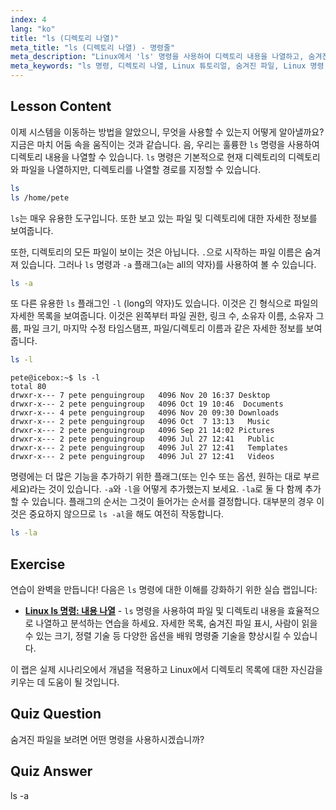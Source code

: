 ```yaml
---
index: 4
lang: "ko"
title: "ls (디렉토리 나열)"
meta_title: "ls (디렉토리 나열) - 명령줄"
meta_description: "Linux에서 'ls' 명령을 사용하여 디렉토리 내용을 나열하고, 숨겨진 파일을 보고, 파일 세부 정보를 이해하는 방법을 배우세요. Linux 명령줄 기술을 향상시키세요!"
meta_keywords: "ls 명령, 디렉토리 나열, Linux 튜토리얼, 숨겨진 파일, Linux 명령, 초보자 Linux, Linux 가이드"
---
```


## Lesson Content

이제 시스템을 이동하는 방법을 알았으니, 무엇을 사용할 수 있는지 어떻게 알아낼까요? 지금은 마치 어둠 속을 움직이는 것과 같습니다. 음, 우리는 훌륭한 `ls` 명령을 사용하여 디렉토리 내용을 나열할 수 있습니다. `ls` 명령은 기본적으로 현재 디렉토리의 디렉토리와 파일을 나열하지만, 디렉토리를 나열할 경로를 지정할 수 있습니다.

```bash
ls
ls /home/pete
```

`ls`는 매우 유용한 도구입니다. 또한 보고 있는 파일 및 디렉토리에 대한 자세한 정보를 보여줍니다.

또한, 디렉토리의 모든 파일이 보이는 것은 아닙니다. `.`으로 시작하는 파일 이름은 숨겨져 있습니다. 그러나 `ls` 명령과 `-a` 플래그(`a`는 all의 약자)를 사용하여 볼 수 있습니다.

```bash
ls -a
```

또 다른 유용한 `ls` 플래그인 `-l` (long의 약자)도 있습니다. 이것은 긴 형식으로 파일의 자세한 목록을 보여줍니다. 이것은 왼쪽부터 파일 권한, 링크 수, 소유자 이름, 소유자 그룹, 파일 크기, 마지막 수정 타임스탬프, 파일/디렉토리 이름과 같은 자세한 정보를 보여줍니다.

```bash
ls -l
```

```plaintext
pete@icebox:~$ ls -l
total 80
drwxr-x--- 7 pete penguingroup   4096 Nov 20 16:37 Desktop
drwxr-x--- 2 pete penguingroup   4096 Oct 19 10:46  Documents
drwxr-x--- 4 pete penguingroup   4096 Nov 20 09:30 Downloads
drwxr-x--- 2 pete penguingroup   4096 Oct  7 13:13   Music
drwxr-x--- 2 pete penguingroup   4096 Sep 21 14:02 Pictures
drwxr-x--- 2 pete penguingroup   4096 Jul 27 12:41   Public
drwxr-x--- 2 pete penguingroup   4096 Jul 27 12:41   Templates
drwxr-x--- 2 pete penguingroup   4096 Jul 27 12:41   Videos
```

명령에는 더 많은 기능을 추가하기 위한 플래그(또는 인수 또는 옵션, 원하는 대로 부르세요)라는 것이 있습니다. `-a`와 `-l`을 어떻게 추가했는지 보세요. `-la`로 둘 다 함께 추가할 수 있습니다. 플래그의 순서는 그것이 들어가는 순서를 결정합니다. 대부분의 경우 이것은 중요하지 않으므로 `ls -al`을 해도 여전히 작동합니다.

```bash
ls -la
```

## Exercise

연습이 완벽을 만듭니다! 다음은 `ls` 명령에 대한 이해를 강화하기 위한 실습 랩입니다:

- **[Linux ls 명령: 내용 나열](https://labex.io/ko/labs/linux-linux-ls-command-content-listing-219205)** - `ls` 명령을 사용하여 파일 및 디렉토리 내용을 효율적으로 나열하고 분석하는 연습을 하세요. 자세한 목록, 숨겨진 파일 표시, 사람이 읽을 수 있는 크기, 정렬 기술 등 다양한 옵션을 배워 명령줄 기술을 향상시킬 수 있습니다.

이 랩은 실제 시나리오에서 개념을 적용하고 Linux에서 디렉토리 목록에 대한 자신감을 키우는 데 도움이 될 것입니다.

## Quiz Question

숨겨진 파일을 보려면 어떤 명령을 사용하시겠습니까?

## Quiz Answer

ls -a
